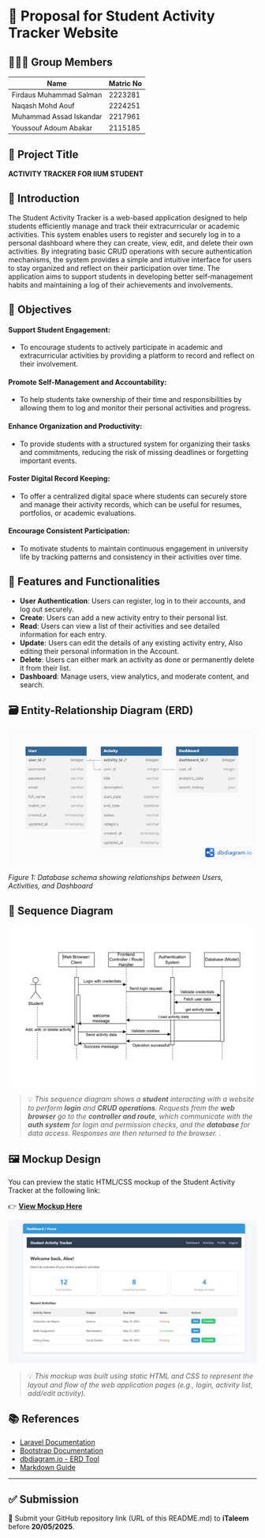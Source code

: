 # 📄  Proposal for Student Activity Tracker Website

## 🧑‍🤝‍🧑 Group Members
| Name                     | Matric No   |
|--------------------------|-------------|
| Firdaus Muhammad Salman  | 2223281     |
| Naqash Mohd Aouf         | 2224251     |
| Muhammad Assad Iskandar  | 2217961     |
| Youssouf Adoum Abakar    | 2115185     |

## 📌 Project Title
**ACTIVITY TRACKER FOR IIUM STUDENT**


## 📝 Introduction

The Student Activity Tracker is a web-based application designed to help students efficiently manage and track their extracurricular or academic activities. This system enables users to register and securely log in to a personal dashboard where they can create, view, edit, and delete their own activities. By integrating basic CRUD operations with secure authentication mechanisms, the system provides a simple and intuitive interface for users to stay organized and reflect on their participation over time. The application aims to support students in developing better self-management habits and maintaining a log of their achievements and involvements.


## 🎯 Objectives

 #### Support Student Engagement:
- To encourage students to actively participate in academic and extracurricular activities by providing a platform to record and reflect on their involvement.
 #### Promote Self-Management and Accountability:
- To help students take ownership of their time and responsibilities by allowing them to log and monitor their personal activities and progress.
 #### Enhance Organization and Productivity:
-  To provide students with a structured system for organizing their tasks and commitments, reducing the risk of missing deadlines or forgetting important events.
 #### Foster Digital Record Keeping:
- To offer a centralized digital space where students can securely store and manage their activity records, which can be useful for resumes, portfolios, or academic evaluations.
 #### Encourage Consistent Participation:
- To motivate students to maintain continuous engagement in university life by tracking patterns and consistency in their activities over time.


## 🔧 Features and Functionalities

- **User Authentication**: Users can register, log in to their accounts, and log out securely.
- **Create**: Users can add a new activity entry to their personal list.
- **Read**: Users can view a list of their activities and see detailed information for each entry.
- **Update**: Users can edit the details of any existing activity entry, Also editing their personal information in the Account.
- **Delete**: Users can either mark an activity as done or permanently delete it from their list.
- **Dashboard**: Manage users, view analytics, and moderate content, and search.


## 🗃️ Entity-Relationship Diagram (ERD)

![Activity Tracker ERD](./erd-diagram.png)

*Figure 1: Database schema showing relationships between Users, Activities, and Dashboard*


## 🔁 Sequence Diagram

![Sequence Diagram](./seq-diagram.png)

> 💡 _This sequence diagram shows a **student** interacting with a website to perform **login** and **CRUD operations**. Requests from the **web browser** go to the **controller and route**, which communicate with the **auth system** for login and permission checks, and the **database** for data access. Responses are then returned to the browser.
._


## 🖼️ Mockup Design

You can preview the static HTML/CSS mockup of the Student Activity Tracker at the following link:

👉 [**View Mockup Here**](https://salmanfrds.github.io/SAT_Mockup/)

![Sequence Diagram](./mockup.jpg)

> 💡 _This mockup was built using static HTML and CSS to represent the layout and flow of the web application pages (e.g., login, activity list, add/edit activity)._


## 📚 References

- [Laravel Documentation](https://laravel.com/docs)
- [Bootstrap Documentation](https://getbootstrap.com/)
- [dbdiagram.io - ERD Tool](https://dbdiagram.io/)
- [Markdown Guide](https://www.markdownguide.org/)

---

## ✅ Submission

📎 Submit your GitHub repository link (URL of this README.md) to **iTaleem** before **20/05/2025**.
